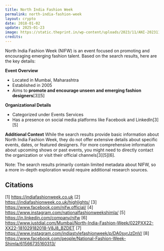 ```yaml
---
title: North India Fashion Week
permalink: north-india-fashion-week
layout: crypto
date: 2018-01-02
update: 2025-01-23
image: https://static.theprint.in/wp-content/uploads/2023/11/ANI-20231122082142.jpg
credits:
---
```


North India Fashion Week (NIFW) is an event focused on promoting and encouraging emerging fashion talent. Based on the search results, here are the key details:

**Event Overview**
- Located in Mumbai, Maharashtra
- Established in 2005
- Aims to **promote and encourage unseen and emerging fashion designers**[3][5]

**Organizational Details**
- Categorized under Events Services
- Has a presence on social media platforms like Facebook and LinkedIn[3][5]

**Additional Context**
While the search results provide basic information about North India Fashion Week, they do not offer extensive details about specific events, dates, or featured designers. For more comprehensive information about upcoming shows or past events, you might need to directly contact the organization or visit their official channels[3][5][6].

Note: The search results primarily contain limited metadata about NIFW, so a more in-depth exploration would require additional research sources.

## Citations

[1] https://indiafashionweek.co.uk
[2] https://indiafashionweek.co.uk/highlights/
[3] https://www.facebook.com/nifw.official/
[4] https://www.instagram.com/nationalfashionweekshimla/
[5] https://in.linkedin.com/company/nifw
[6] https://www.justdial.com/Mumbai/North-India-Fashion-Week/022PXX22-XX22-181029182018-V8J8_BZDET
[7] https://www.instagram.com/indiastylefashionweek/p/DA0syrJzDnV/
[8] https://www.facebook.com/people/National-Fashion-Week-Shimla/61566735160313/
